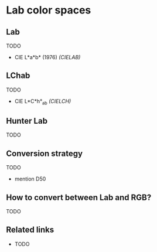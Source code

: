 # Lab color spaces

## Lab

TODO
- CIE L\*a\*b\* (1976) *(CIELAB)*


## LChab

TODO
- CIE L\*C\*h°<sub>ab</sub> *(CIELCH)*


## Hunter Lab

TODO


## Conversion strategy

TODO
- mention D50


## How to convert between Lab and RGB?

TODO


## Related links

- TODO
